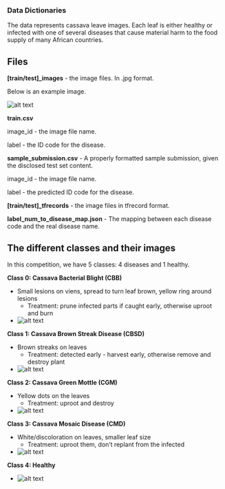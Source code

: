 ### Data Dictionaries
The data represents cassava leave images. Each leaf is either healthy or infected with one of several diseases that cause material harm to the food supply of many African countries.

## Files

**[train/test]\_images** - the image files. In .jpg format.

Below is an example image. 

![alt text](</Docs/Project/Images/Class_0.png>)

**train.csv**

  image_id - the image file name.

  label - the ID code for the disease.

**sample_submission.csv** - A properly formatted sample submission, given the disclosed test set content.

  image_id - the image file name.

  label - the predicted ID code for the disease.

**[train/test]\_tfrecords** - the image files in tfrecord format.

**label_num_to_disease_map.json** - The mapping between each disease code and the real disease name.

## The different classes and their images
In this competition, we have 5 classes: 4 diseases and 1 healthy.
  
**Class 0: Cassava Bacterial Blight (CBB)**
  * Small lesions on viens, spread to turn leaf brown, yellow ring around lesions
    * Treatment: prune infected parts if caught early, otherwise uproot and burn
  * ![alt text](<Images/Class_0.png>)

**Class 1: Cassava Brown Streak Disease (CBSD)**
  * Brown streaks on leaves
    * Treatment: detected early - harvest early, otherwise remove and destroy plant
  * ![alt text](<Images/Class_1.png>)

**Class 2: Cassava Green Mottle (CGM)**
  * Yellow dots on the leaves
    * Treatment: uproot and destroy
  * ![alt text](<Images/Class_2.png>)

**Class 3: Cassava Mosaic Disease (CMD)**
  * White/discoloration on leaves, smaller leaf size
    * Treatment: uproot them, don’t replant from the infected
  * ![alt text](<Images/Class_3.png>)

**Class 4: Healthy**
  * ![alt text](<Images/Class_4.png>)